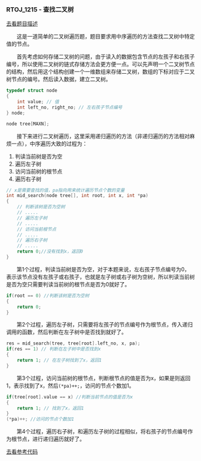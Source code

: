 ### RTOJ_1215 - 查找二叉树

[去看题目描述](./description.md)

&emsp;&emsp;这是一道简单的二叉树遍历题，题目要求用中序遍历的方法查找二叉树中特定值的节点。

&emsp;&emsp;首先考虑如何存储二叉树的问题，由于读入的数据包含节点的左孩子和右孩子编号，所以使用二叉树的链式存储方法会更方便一点。可以先声明一个二叉树节点的结构，然后用这个结构创建一个一维数组来存储二叉树，数组的下标对应于二叉树节点的编号。然后读入数据，建立二叉树。

```cpp
typedef struct node
{
	int value; // 值
	int left_no, right_no; // 左右孩子节点编号
} node;

node tree[MAXN];
```

&emsp;&emsp;接下来进行二叉树遍历，这里采用递归遍历的方法（非递归遍历的方法相对麻烦一点），中序遍历大致的过程为：

1. 判读当前树是否为空
2. 遍历左子树
3. 访问当前树的根节点
4. 遍历右子树

```cpp
// x是需要查找的值，pa指向用来统计遍历节点个数的变量
int mid_search(node tree[], int root, int x, int *pa)
{
	// 判断该树是否为空树
	// .....
	// 遍历左子树
	// .....
	// 访问当前根节点
	// .....
	// 遍历右子树
	// .....
	return 0;//没有找到x，返回0
}
```

&emsp;&emsp;第1个过程，判读当前树是否为空，对于本题来说，左右孩子节点编号为0，表示该节点没有左孩子或右孩子，也就是左子树或右子树为空树，所以判读当前树是否为空只需要判读当前树的根节点是否为0就好了。

```cpp
if(root == 0) //判断该树是否为空树
{
	return 0;
}
```

&emsp;&emsp;第2个过程，遍历左子树，只需要将左孩子的节点编号作为根节点，传入递归调用的函数，然后判断在左子树中是否找到就好了。

```cpp
res = mid_search(tree, tree[root].left_no, x, pa);
if(res == 1) // 判断在左子树中是否找到x
{
	return 1; // 在左子树找到了x，返回1
}
```

&emsp;&emsp;第3个过程，访问当前树的根节点，判断根节点的值是否为x，如果是则返回1，表示找到了x，然后`(*pa)++;`，访问的节点个数加1。

```cpp
if(tree[root].value == x) //判断当前节点的值是否为x
{
	return 1; // 找到了x，返回1
}
(*pa)++; //访问的节点个数加1
```

&emsp;&emsp;第4个过程，遍历右子树，和遍历左子树的过程相似，将右孩子的节点编号作为根节点，进行递归遍历就好了。

[去看参考代码](./main.cpp)
